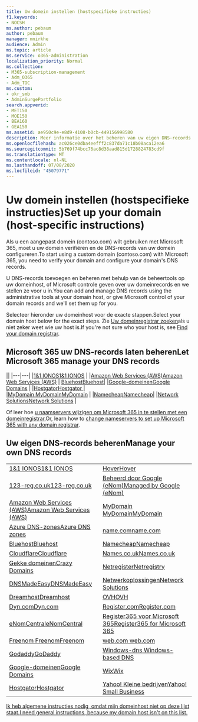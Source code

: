 ```yaml
---
title: Uw domein instellen (hostspecifieke instructies)
f1.keywords:
- NOCSH
ms.author: pebaum
author: pebaum
manager: mnirkhe
audience: Admin
ms.topic: article
ms.service: o365-administration
localization_priority: Normal
ms.collection:
- M365-subscription-management
- Adm_O365
- Adm_TOC
ms.custom:
- okr_smb
- AdminSurgePortfolio
search.appverid:
- MET150
- MOE150
- BEA160
- GEA150
ms.assetid: ae950c9e-e8d9-4108-b0cb-449156998580
description: Meer informatie over het beheren van uw eigen DNS-records of microsoft uw DNS-records voor u beheren.
ms.openlocfilehash: ac026ce0dba4eefff2c837da71c18b08aca12ea6
ms.sourcegitcommit: 5b769f74bcc76ac8d38aad815d1728824783cd9f
ms.translationtype: MT
ms.contentlocale: nl-NL
ms.lasthandoff: 07/08/2020
ms.locfileid: "45079771"
---
```

# <a name="set-up-your-domain-host-specific-instructions"></a><span data-ttu-id="24939-103">Uw domein instellen (hostspecifieke instructies)</span><span class="sxs-lookup"><span data-stu-id="24939-103">Set up your domain (host-specific instructions)</span></span>

<span data-ttu-id="24939-104">Als u een aangepast domein (contoso.com) wilt gebruiken met Microsoft 365, moet u uw domein verifiëren en de DNS-records van uw domein configureren.</span><span class="sxs-lookup"><span data-stu-id="24939-104">To start using a custom domain (contoso.com) with Microsoft 365, you need to verify your domain and configure your domain's DNS records.</span></span> 
  
<span data-ttu-id="24939-105">U DNS-records toevoegen en beheren met behulp van de beheertools op uw domeinhost, of Microsoft controle geven over uw domeinrecords en we stellen ze voor u in.</span><span class="sxs-lookup"><span data-stu-id="24939-105">You can add and manage DNS records using the administrative tools at your domain host, or give Microsoft control of your domain records and we'll set them up for you.</span></span>
  
<span data-ttu-id="24939-106">Selecteer hieronder uw domeinhost voor de exacte stappen.</span><span class="sxs-lookup"><span data-stu-id="24939-106">Select your domain host below for the exact steps.</span></span> <span data-ttu-id="24939-107">Zie [Uw domeinregistrar zoeken](find-your-domain-registrar.md)als u niet zeker weet wie uw host is.</span><span class="sxs-lookup"><span data-stu-id="24939-107">If you're not sure who your host is, see [Find your domain registrar](find-your-domain-registrar.md).</span></span>
  

## <a name="let-microsoft-365-manage-your-dns-records"></a><span data-ttu-id="24939-108">Microsoft 365 uw DNS-records laten beheren</span><span class="sxs-lookup"><span data-stu-id="24939-108">Let Microsoft 365 manage your DNS records</span></span>

||
|---|---|
|[<span data-ttu-id="24939-109">1&1 IONOS</span><span class="sxs-lookup"><span data-stu-id="24939-109">1&1 IONOS</span></span>](../dns/change-nameservers-at-1-1-internet.md) |
|[<span data-ttu-id="24939-110">Amazon Web Services (AWS)</span><span class="sxs-lookup"><span data-stu-id="24939-110">Amazon Web Services (AWS)</span></span>](../dns/change-nameservers-at-aws.md) |
 [<span data-ttu-id="24939-111">Bluehost</span><span class="sxs-lookup"><span data-stu-id="24939-111">Bluehost</span></span>](../dns/change-nameservers-at-bluehost.md)|
|[<span data-ttu-id="24939-112">Google-domeinen</span><span class="sxs-lookup"><span data-stu-id="24939-112">Google   Domains</span></span>](../dns/change-nameservers-at-google-domains.md) |
|[<span data-ttu-id="24939-113">Hostgator</span><span class="sxs-lookup"><span data-stu-id="24939-113">Hostgator   </span></span>](../dns/change-nameservers-at-hostgator.md)  |  
|[<span data-ttu-id="24939-114">MyDomain MyDomain</span><span class="sxs-lookup"><span data-stu-id="24939-114">MyDomain</span></span>](../dns/change-nameservers-at-mydomain.md) | 
|[<span data-ttu-id="24939-115">Namecheap</span><span class="sxs-lookup"><span data-stu-id="24939-115">Namecheap</span></span>](../dns/change-nameservers-at-namecheap.md)|
|[<span data-ttu-id="24939-116">Network Solutions</span><span class="sxs-lookup"><span data-stu-id="24939-116">Network Solutions</span></span>](../dns/change-nameservers-at-network-solutions.md) |  

<span data-ttu-id="24939-117">Of leer hoe [u naamservers wijzigen om Microsoft 365 in te stellen met een domeinregistrar.](change-nameservers-at-any-domain-registrar.md)</span><span class="sxs-lookup"><span data-stu-id="24939-117">Or, learn how to [change nameservers to set up Microsoft 365 with any domain registrar](change-nameservers-at-any-domain-registrar.md).</span></span>

## <a name="manage-your-own-dns-records"></a><span data-ttu-id="24939-118">Uw eigen DNS-records beheren</span><span class="sxs-lookup"><span data-stu-id="24939-118">Manage your own DNS records</span></span>

|                           |                          |
|---------------------------|--------------------------|
| [<span data-ttu-id="24939-119">1&1 IONOS</span><span class="sxs-lookup"><span data-stu-id="24939-119">1&1 IONOS</span></span>](../dns/create-dns-records-at-1-1-internet.md) | [<span data-ttu-id="24939-120">Hover</span><span class="sxs-lookup"><span data-stu-id="24939-120">Hover</span></span>](../dns/create-dns-records-at-hover.md) |
| [<span data-ttu-id="24939-121">123-reg.co.uk</span><span class="sxs-lookup"><span data-stu-id="24939-121">123-reg.co.uk</span></span>](../dns/create-dns-records-at-123-reg-co-uk.md) | [<span data-ttu-id="24939-122">Beheerd door Google (eNom)</span><span class="sxs-lookup"><span data-stu-id="24939-122">Managed   by Google (eNom)</span></span>](../dns/create-dns-records-for-domain-managed-by-google-enom.md)|
| [<span data-ttu-id="24939-123">Amazon Web Services (AWS)</span><span class="sxs-lookup"><span data-stu-id="24939-123">Amazon Web Services (AWS)</span></span>](../dns/create-dns-records-at-aws.md) | [<span data-ttu-id="24939-124">MyDomain MyDomain</span><span class="sxs-lookup"><span data-stu-id="24939-124">MyDomain</span></span>](../dns/create-dns-records-at-mydomain.md) |
| [<span data-ttu-id="24939-125">Azure DNS-zones</span><span class="sxs-lookup"><span data-stu-id="24939-125">Azure DNS zones</span></span>](../dns/create-dns-records-for-azure-dns-zones.md) | [<span data-ttu-id="24939-126">name.com</span><span class="sxs-lookup"><span data-stu-id="24939-126">name.com</span></span>](../dns/create-dns-records-at-name-com.md) |
| [<span data-ttu-id="24939-127">Bluehost</span><span class="sxs-lookup"><span data-stu-id="24939-127">Bluehost</span></span>](../dns/create-dns-records-at-bluehost.md) | [<span data-ttu-id="24939-128">Namecheap</span><span class="sxs-lookup"><span data-stu-id="24939-128">Namecheap</span></span>](../dns/create-dns-records-at-namecheap.md)|
| [<span data-ttu-id="24939-129">Cloudflare</span><span class="sxs-lookup"><span data-stu-id="24939-129">Cloudflare</span></span>](../dns/create-dns-records-at-cloudflare.md)| [<span data-ttu-id="24939-130">Names.co.uk</span><span class="sxs-lookup"><span data-stu-id="24939-130">Names.co.uk</span></span>](../dns/create-dns-records-at-names-co-uk.md) |
|  [<span data-ttu-id="24939-131">Gekke domeinen</span><span class="sxs-lookup"><span data-stu-id="24939-131">Crazy Domains</span></span>](../dns/create-dns-records-at-crazy-domains.md)| [<span data-ttu-id="24939-132">Netregister</span><span class="sxs-lookup"><span data-stu-id="24939-132">Netregistry</span></span>](../dns/create-dns-records-at-netregistry.md) |
|[<span data-ttu-id="24939-133">DNSMadeEasy</span><span class="sxs-lookup"><span data-stu-id="24939-133">DNSMadeEasy</span></span>](../dns/create-dns-records-at-dnsmadeeasy.md) | [<span data-ttu-id="24939-134">Netwerkoplossingen</span><span class="sxs-lookup"><span data-stu-id="24939-134">Network   Solutions</span></span>](../dns/create-dns-records-at-network-solutions.md) |
|[<span data-ttu-id="24939-135">Dreamhost</span><span class="sxs-lookup"><span data-stu-id="24939-135">Dreamhost</span></span>](../dns/create-dns-records-at-dreamhost.md)  | [<span data-ttu-id="24939-136">OVH</span><span class="sxs-lookup"><span data-stu-id="24939-136">OVH</span></span>](../dns/create-dns-records-at-ovh.md) |
|  [<span data-ttu-id="24939-137">Dyn.com</span><span class="sxs-lookup"><span data-stu-id="24939-137">Dyn.com</span></span>](../dns/create-dns-records-at-dyn-com.md) | [<span data-ttu-id="24939-138">Register.com</span><span class="sxs-lookup"><span data-stu-id="24939-138">Register.com</span></span>](../dns/create-dns-records-at-register-com.md) |
| [<span data-ttu-id="24939-139">eNomCentral</span><span class="sxs-lookup"><span data-stu-id="24939-139">eNomCentral</span></span>](../dns/create-dns-records-at-enomcentral.md)| [<span data-ttu-id="24939-140">Register365 voor Microsoft 365</span><span class="sxs-lookup"><span data-stu-id="24939-140">Register365 for Microsoft 365</span></span>](../dns/create-dns-records-at-register365.md)  |
| [<span data-ttu-id="24939-141">Freenom Freenom</span><span class="sxs-lookup"><span data-stu-id="24939-141">Freenom</span></span>](../dns/create-dns-records-at-freenom.md) | [<span data-ttu-id="24939-142">web.com</span><span class="sxs-lookup"><span data-stu-id="24939-142"> web.com </span></span>](../dns/create-dns-records-at-web-com.md)|
|[<span data-ttu-id="24939-143">Godaddy</span><span class="sxs-lookup"><span data-stu-id="24939-143">GoDaddy</span></span>](../dns/create-dns-records-at-godaddy.md)|[<span data-ttu-id="24939-144">Windows-dns</span><span class="sxs-lookup"><span data-stu-id="24939-144"> Windows-based DNS</span></span>](../dns/create-dns-records-using-windows-based-dns.md)   |
| [<span data-ttu-id="24939-145">Google-domeinen</span><span class="sxs-lookup"><span data-stu-id="24939-145">Google Domains</span></span>](../dns/create-dns-records-at-google-domains.md) |[<span data-ttu-id="24939-146">Wix</span><span class="sxs-lookup"><span data-stu-id="24939-146">Wix</span></span>](../dns/create-dns-records-at-wix.md) |
|[<span data-ttu-id="24939-147">Hostgator</span><span class="sxs-lookup"><span data-stu-id="24939-147">Hostgator</span></span>](../dns/create-dns-records-at-hostgator.md)  | [<span data-ttu-id="24939-148">Yahoo!   Kleine bedrijven</span><span class="sxs-lookup"><span data-stu-id="24939-148">Yahoo!   Small Business</span></span>](../dns/create-dns-records-at-yahoo-small-business.md)  |

[<span data-ttu-id="24939-149">Ik heb algemene instructies nodig, omdat mijn domeinhost niet op deze lijst staat.</span><span class="sxs-lookup"><span data-stu-id="24939-149">I need general instructions, because my domain host isn't on this list. </span></span>](create-dns-records-at-any-dns-hosting-provider.md)
   
